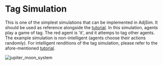 # Tag Simulation

This is one of the simplest simulations that can be implemented in AdjSim. It should be used as reference alongside the [tutorial](https://github.com/SeverTopan/AdjSim/blob/master/tutorial/tutorial.ipynb). In this simulation, agents play a game of tag. The red agent is 'it', and it attemps to tag other agents. The example simulation is non-intelligent (agents choose their actions randomly). For intelligent renditions of the tag simulation, please refer to the afore-mentioned [tutorial](https://github.com/SeverTopan/AdjSim/blob/master/tutorial/tutorial.ipynb).

 ![jupiter_moon_system](https://raw.githubusercontent.com/SeverTopan/AdjSim/master/tutorial/images/4.gif)
